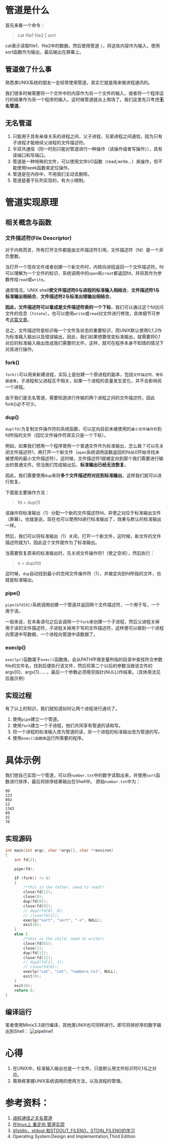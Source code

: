 
# 管道是什么
首先来看一个命令：

>cat file1 file2 | sort

cat表示读取file1、file2中的数据，然后使用管道 `|`，将这些内容作为输入，使用sort函数作为输出，最后输出在屏幕上。

## 管道做了什么事
熟悉类UNIX系统的朋友一定经常使用管道，其实它就是用来做进程通讯的。

我们很多时候需要将一个文件中的内容作为另一个文件的输入，或者将一个程序运行的结果作为另一个程序的输入，这时候管道就派上用场了。我们这里先只考虑**无名管道**。

## 无名管道
1. 只能用于具有亲缘关系的进程之间，父子进程，兄弟进程之间通信，因为只有子进程才能继续父进程的文件描述符。
2. 半双共通信（同一时刻只能对管道进行一种操作（读操作或者写操作）），具有读端口和写端口。
3. 管道是一种特殊的文件，可以使用文件I/O函数（read,write...）来操作，但不能使用lseek函数来定位操作。
4. 管道是在内存中，不用我们主动去删除。
5. 管道是基于队列实现的，有大小限制。

# 管道实现原理
## 相关概念与函数
### 文件描述符(File Descriptor)
对于内核而言，所有打开文件都是由文件描述符引用。文件描述符（fd）是一个非负整数。

当打开一个现存文件或者创建一个新文件时，内核向进程返回一个文件描述符。fd可以理解为一个文件的标识，系统调用中的`open`和`creat`都返回fd，并将其作为参数传给`read`或`write`。

通常情况，UNIX shell**使文件描述符0与进程的标准输入相结合**，**文件描述符1与标准输出相结合**，**文件描述符2与标准出错输出相结合**。

**因此，文件描述符可以看成是文件描述符表的一个下标**，我们可以通过这个fd访问文件的信息（`fstate`），也可以使用`write`或`read`对文件进行修改，具体细节可参考[这篇文章][4]。

总之，文件描述符是标识每一个文件及状态的重要标识，而UNIX默认使用0,1,2作为标准输入输出以及错误输出，因此，我们如果想要改变标准输出，就需要将0,1对应的标准输入输出改成我们需要的文件，这样，就可在程序本身不知情的情况下对其进行操作。

### fork()
`fork()`可以用来新建进程，实际上是创建一个原进程的副本，包括`文件描述符、寄存器值等`，子进程和父进程互不相关，如果一个进程的变量发生变化，并不会影响另一个进程。

由于我们是无名管道，需要知道进行传输的两个进程之间的文件描述符，因此fork()必不可少。

### dup()
`dup(fd)`为复制文件操作符的系统函数，可以定向目前未被使用的`最小文件操作符`到fd所指的文件（回忆文件操作符其实只是一个下标）。

例如，如果我们想用一个程序使用一个普通文件作为标准输出，怎么做？可以先关闭文件描述符1，再打开一个新文件（`open`系统调用函数返回的fd从0开始寻找未被使用的最小文件描述符），这时候，文件描述符1就被定向到那个我们需要进行输出的普通文件。但当我们完成输出后，**标准输出已经无法恢复**。

因此，我们需要使用`dup`来将**多个文件描述符对应到标准输出**，这样我们就可以进行恢复。

下面是主要操作方法：

>fd = dup(1)

该操作将标准输出（1）分配一个新的文件描述符fd，并使之对应于标准输出文件（屏幕）。也就是说，现在也可以使用fd进行标准输出了，效果与默认的标准输出一样。

然后，我们可以将标准输出（1）关闭，打开一个新文件，这时候，新文件的文件描述符就为1，因此这个文件就作为了标准输出。

当需要恢复原来的标准输出时，先关闭文件操作符1（使之空闲），然后执行：

>n = dup(fd)

这时候，`dup`自动找到最小的空闲文件操作符（1），并被定向到fd所指的文件，也就是标准输出。
### pipe()
`pipe(&fd[0])`系统调用创建一个管道并返回两个文件描述符，一个用于写，一个用于读。

一般来说，在本条语句之后会调用一个`fork`来创建一个子进程，然后父进程关掉用于读的文件描述符，子进程关掉用于写的文件描述符，这样便可以做到一个进程向管道中写数据，一个进程向管道中读数据了。

### execlp()
`execlp()`函数属于`exec()`函数族，会从PATH环境变量所指的目录中查找符合参数file的文件名，找到后便执行该文件，然后将第二个以后的参数当做该文件的argv\[0\]、argv\[1\]……，最后一个参数必须用空指针(NULL)作结束。（具体用法见后面示例）

## 实现过程
有了以上的知识，我们就知道如何让两个进程进行通讯了。
1. 使用`pipe`建立一个管道。
2. 使用`fork`建立一个子进程，他们共同享有管道的读和写。
3. 将一个进程的标准输入改为管道的读，另一个进程的标准输出改为管道的写。
4. 使用`exec()函数族`运行所需要的程序。

# 具体示例
我们想自己实现一个管道，可以将`number.txt`中的数字读取出来，并使用`sort`函数进行排序，最后将排序结果输出在Shell中。
原始`number.txt`中为：
```
99
123
892
12
1342
89
32
76
```
## 实现源码
```C
int main(int argc, char *argv[], char **environ)
{
    int fd[2];

    pipe(fd);

    if (fork() != 0)
    {
        /*this is the father, need to read*/
        close(fd[1]);
        close(0);
        dup(fd[0]);
        close(fd[0]);
        // dup2(fd[0], 0);
        // close(fd[1]);
        execlp("sort", "sort", "-n", NULL);
        exit(0);
    }
    else {
        /*this is the child, need to write*/
        close(fd[0]);
        close(1);
        dup(fd[1]);
        close(fd[1]);
        // dup2(fd[1], 1);
        // close(fd[0]);
        execlp("cat", "cat", "numbers.txt", NULL);
        exit(0);
    }
    exit(0);
    return 0;
}
```
## 编译运行
笔者使用Minix3.3进行编译，其他类UNIX也可同样进行。即可将排好序的数字输出到Shell：
![pipeline1](/images/pipeline1.png)
# 心得
1. 在UNIX中，标准输入输出也是一个文件，只是默认用文件标识符0,1与之对应。
2. 需熟练掌握UNIX系统调用的使用方法，以及进程的管理。


# 参考资料：
1. [进程通信之无名管道][1]
2. [在linux上 重定向 管道实现][2]
3. [对stdin，stdout 和STDOUT_FILENO，STDIN_FILENO的学习][3]
4. Operating System:Design and Implementation,Third Edition 



[1]: http://blog.csdn.net/xiaoliangsky/article/details/40112729
[2]: http://blog.csdn.net/markman101/article/details/7304979
[3]: http://blog.csdn.net/xiaoxi2xin/article/details/5524
[4]: https://www.jianshu.com/p/430340c4a37a

